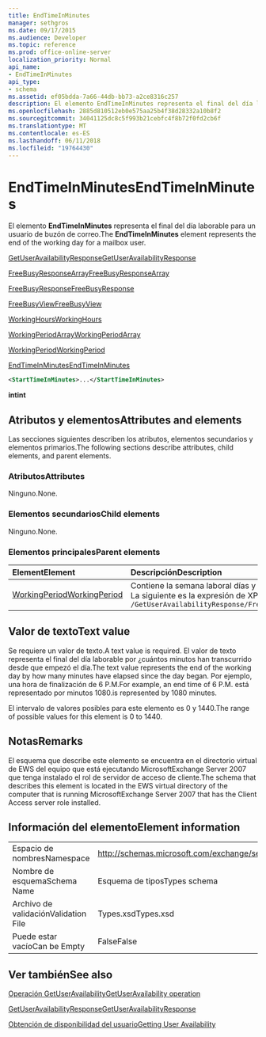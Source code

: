 ```yaml
---
title: EndTimeInMinutes
manager: sethgros
ms.date: 09/17/2015
ms.audience: Developer
ms.topic: reference
ms.prod: office-online-server
localization_priority: Normal
api_name:
- EndTimeInMinutes
api_type:
- schema
ms.assetid: ef05bdda-7a66-44db-bb73-a2ce8316c257
description: El elemento EndTimeInMinutes representa el final del día laborable para un usuario de buzón de correo.
ms.openlocfilehash: 2885d810512eb0e575aa25b4f38d28332a10b8f2
ms.sourcegitcommit: 34041125dc8c5f993b21cebfc4f8b72f0fd2cb6f
ms.translationtype: MT
ms.contentlocale: es-ES
ms.lasthandoff: 06/11/2018
ms.locfileid: "19764430"
---
```

# <a name="endtimeinminutes"></a><span data-ttu-id="8a5de-103">EndTimeInMinutes</span><span class="sxs-lookup"><span data-stu-id="8a5de-103">EndTimeInMinutes</span></span>

<span data-ttu-id="8a5de-104">El elemento **EndTimeInMinutes** representa el final del día laborable para un usuario de buzón de correo.</span><span class="sxs-lookup"><span data-stu-id="8a5de-104">The **EndTimeInMinutes** element represents the end of the working day for a mailbox user.</span></span> 
  
[<span data-ttu-id="8a5de-105">GetUserAvailabilityResponse</span><span class="sxs-lookup"><span data-stu-id="8a5de-105">GetUserAvailabilityResponse</span></span>](getuseravailabilityresponse.md)
  
[<span data-ttu-id="8a5de-106">FreeBusyResponseArray</span><span class="sxs-lookup"><span data-stu-id="8a5de-106">FreeBusyResponseArray</span></span>](freebusyresponsearray.md)
  
[<span data-ttu-id="8a5de-107">FreeBusyResponse</span><span class="sxs-lookup"><span data-stu-id="8a5de-107">FreeBusyResponse</span></span>](freebusyresponse.md)
  
[<span data-ttu-id="8a5de-108">FreeBusyView</span><span class="sxs-lookup"><span data-stu-id="8a5de-108">FreeBusyView</span></span>](freebusyview.md)
  
[<span data-ttu-id="8a5de-109">WorkingHours</span><span class="sxs-lookup"><span data-stu-id="8a5de-109">WorkingHours</span></span>](workinghours-ex15websvcsotherref.md)
  
[<span data-ttu-id="8a5de-110">WorkingPeriodArray</span><span class="sxs-lookup"><span data-stu-id="8a5de-110">WorkingPeriodArray</span></span>](workingperiodarray.md)
  
[<span data-ttu-id="8a5de-111">WorkingPeriod</span><span class="sxs-lookup"><span data-stu-id="8a5de-111">WorkingPeriod</span></span>](workingperiod.md)
  
[<span data-ttu-id="8a5de-112">EndTimeInMinutes</span><span class="sxs-lookup"><span data-stu-id="8a5de-112">EndTimeInMinutes</span></span>](endtimeinminutes.md)
  
```xml
<StartTimeInMinutes>...</StartTimeInMinutes>
```

 <span data-ttu-id="8a5de-113">**int**</span><span class="sxs-lookup"><span data-stu-id="8a5de-113">**int**</span></span>
## <a name="attributes-and-elements"></a><span data-ttu-id="8a5de-114">Atributos y elementos</span><span class="sxs-lookup"><span data-stu-id="8a5de-114">Attributes and elements</span></span>

<span data-ttu-id="8a5de-115">Las secciones siguientes describen los atributos, elementos secundarios y elementos primarios.</span><span class="sxs-lookup"><span data-stu-id="8a5de-115">The following sections describe attributes, child elements, and parent elements.</span></span>
  
### <a name="attributes"></a><span data-ttu-id="8a5de-116">Atributos</span><span class="sxs-lookup"><span data-stu-id="8a5de-116">Attributes</span></span>

<span data-ttu-id="8a5de-117">Ninguno.</span><span class="sxs-lookup"><span data-stu-id="8a5de-117">None.</span></span>
  
### <a name="child-elements"></a><span data-ttu-id="8a5de-118">Elementos secundarios</span><span class="sxs-lookup"><span data-stu-id="8a5de-118">Child elements</span></span>

<span data-ttu-id="8a5de-119">Ninguno.</span><span class="sxs-lookup"><span data-stu-id="8a5de-119">None.</span></span>
  
### <a name="parent-elements"></a><span data-ttu-id="8a5de-120">Elementos principales</span><span class="sxs-lookup"><span data-stu-id="8a5de-120">Parent elements</span></span>

|<span data-ttu-id="8a5de-121">**Element**</span><span class="sxs-lookup"><span data-stu-id="8a5de-121">**Element**</span></span>|<span data-ttu-id="8a5de-122">**Descripción**</span><span class="sxs-lookup"><span data-stu-id="8a5de-122">**Description**</span></span>|
|:-----|:-----|
|[<span data-ttu-id="8a5de-123">WorkingPeriod</span><span class="sxs-lookup"><span data-stu-id="8a5de-123">WorkingPeriod</span></span>](workingperiod.md) <br/> |<span data-ttu-id="8a5de-124">Contiene la semana laboral días y las horas del usuario de buzón de correo.</span><span class="sxs-lookup"><span data-stu-id="8a5de-124">Contains the work week days and hours of the mailbox user.</span></span>  <br/> <span data-ttu-id="8a5de-125">La siguiente es la expresión de XPath para este elemento:</span><span class="sxs-lookup"><span data-stu-id="8a5de-125">The following is the XPath expression to this element:</span></span>  <br/>  `/GetUserAvailabilityResponse/FreeBusyResponseArray/FreeBusyResponse/FreeBusyView/WorkingHours/WorkingPeriodArray/WorkingPeriod[i]` <br/> |
   
## <a name="text-value"></a><span data-ttu-id="8a5de-126">Valor de texto</span><span class="sxs-lookup"><span data-stu-id="8a5de-126">Text value</span></span>

<span data-ttu-id="8a5de-127">Se requiere un valor de texto.</span><span class="sxs-lookup"><span data-stu-id="8a5de-127">A text value is required.</span></span> <span data-ttu-id="8a5de-128">El valor de texto representa el final del día laborable por ¿cuántos minutos han transcurrido desde que empezó el día.</span><span class="sxs-lookup"><span data-stu-id="8a5de-128">The text value represents the end of the working day by how many minutes have elapsed since the day began.</span></span> <span data-ttu-id="8a5de-129">Por ejemplo, una hora de finalización de 6 P.M.</span><span class="sxs-lookup"><span data-stu-id="8a5de-129">For example, an end time of 6 P.M.</span></span> <span data-ttu-id="8a5de-130">está representado por minutos 1080.</span><span class="sxs-lookup"><span data-stu-id="8a5de-130">is represented by 1080 minutes.</span></span>
  
<span data-ttu-id="8a5de-131">El intervalo de valores posibles para este elemento es 0 y 1440.</span><span class="sxs-lookup"><span data-stu-id="8a5de-131">The range of possible values for this element is 0 to 1440.</span></span>
  
## <a name="remarks"></a><span data-ttu-id="8a5de-132">Notas</span><span class="sxs-lookup"><span data-stu-id="8a5de-132">Remarks</span></span>

<span data-ttu-id="8a5de-133">El esquema que describe este elemento se encuentra en el directorio virtual de EWS del equipo que está ejecutando MicrosoftExchange Server 2007 que tenga instalado el rol de servidor de acceso de cliente.</span><span class="sxs-lookup"><span data-stu-id="8a5de-133">The schema that describes this element is located in the EWS virtual directory of the computer that is running MicrosoftExchange Server 2007 that has the Client Access server role installed.</span></span>
  
## <a name="element-information"></a><span data-ttu-id="8a5de-134">Información del elemento</span><span class="sxs-lookup"><span data-stu-id="8a5de-134">Element information</span></span>

|||
|:-----|:-----|
|<span data-ttu-id="8a5de-135">Espacio de nombres</span><span class="sxs-lookup"><span data-stu-id="8a5de-135">Namespace</span></span>  <br/> |http://schemas.microsoft.com/exchange/services/2006/types  <br/> |
|<span data-ttu-id="8a5de-136">Nombre de esquema</span><span class="sxs-lookup"><span data-stu-id="8a5de-136">Schema Name</span></span>  <br/> |<span data-ttu-id="8a5de-137">Esquema de tipos</span><span class="sxs-lookup"><span data-stu-id="8a5de-137">Types schema</span></span>  <br/> |
|<span data-ttu-id="8a5de-138">Archivo de validación</span><span class="sxs-lookup"><span data-stu-id="8a5de-138">Validation File</span></span>  <br/> |<span data-ttu-id="8a5de-139">Types.xsd</span><span class="sxs-lookup"><span data-stu-id="8a5de-139">Types.xsd</span></span>  <br/> |
|<span data-ttu-id="8a5de-140">Puede estar vacío</span><span class="sxs-lookup"><span data-stu-id="8a5de-140">Can be Empty</span></span>  <br/> |<span data-ttu-id="8a5de-141">False</span><span class="sxs-lookup"><span data-stu-id="8a5de-141">False</span></span>  <br/> |
   
## <a name="see-also"></a><span data-ttu-id="8a5de-142">Ver también</span><span class="sxs-lookup"><span data-stu-id="8a5de-142">See also</span></span>



[<span data-ttu-id="8a5de-143">Operación GetUserAvailability</span><span class="sxs-lookup"><span data-stu-id="8a5de-143">GetUserAvailability operation</span></span>](getuseravailability-operation.md)
  
[<span data-ttu-id="8a5de-144">GetUserAvailabilityResponse</span><span class="sxs-lookup"><span data-stu-id="8a5de-144">GetUserAvailabilityResponse</span></span>](getuseravailabilityresponse.md)


[<span data-ttu-id="8a5de-145">Obtención de disponibilidad del usuario</span><span class="sxs-lookup"><span data-stu-id="8a5de-145">Getting User Availability</span></span>](http://msdn.microsoft.com/library/d4133fcb-9b0f-4e6b-aadf-a389da83516a%28Office.15%29.aspx)

